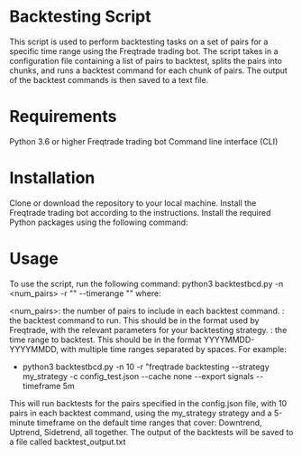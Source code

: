 # Backtesting Script
This script is used to perform backtesting tasks on a set of pairs for a specific time range using the Freqtrade trading bot. The script takes in a configuration file containing a list of pairs to backtest, splits the pairs into chunks, and runs a backtest command for each chunk of pairs. The output of the backtest commands is then saved to a text file.

# Requirements
Python 3.6 or higher
Freqtrade trading bot
Command line interface (CLI)
# Installation
Clone or download the repository to your local machine.
Install the Freqtrade trading bot according to the instructions.
Install the required Python packages using the following command:

# Usage
To use the script, run the following command:
python3 backtestbcd.py -n <num_pairs> -r "<command>" --timerange "<timerange>"
where:

<num_pairs>: the number of pairs to include in each backtest command.
<command>: the backtest command to run. This should be in the format used by Freqtrade, with the relevant parameters for your backtesting strategy.
<timerange>: the time range to backtest. This should be in the format YYYYMMDD-YYYYMMDD, with multiple time ranges separated by spaces.
For example:

- python3 backtestbcd.py -n 10 -r "freqtrade backtesting --strategy my_strategy -c config_test.json --cache none --export signals --timeframe 5m

This will run backtests for the pairs specified in the config.json file, with 10 pairs in each backtest command, using the my_strategy strategy and a 5-minute timeframe on the default time ranges that cover: Downtrend, Uptrend, Sidetrend, all together. The output of the backtests will be saved to a file called backtest_output.txt
